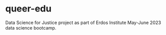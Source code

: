 # queer-edu
Data Science for Justice project as part of Erdos Institute May-June 2023 data science bootcamp.
